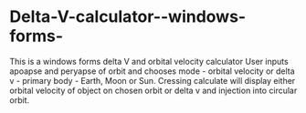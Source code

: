 # Delta-V-calculator--windows-forms-
This is a windows forms delta V and orbital velocity calculator
User inputs apoapse and peryapse of orbit and chooses mode - orbital velocity or delta v - primary body - Earth, Moon or Sun.
Cressing calculate will display either orbital velocity of object on chosen orbit or delta v and injection into circular orbit.

